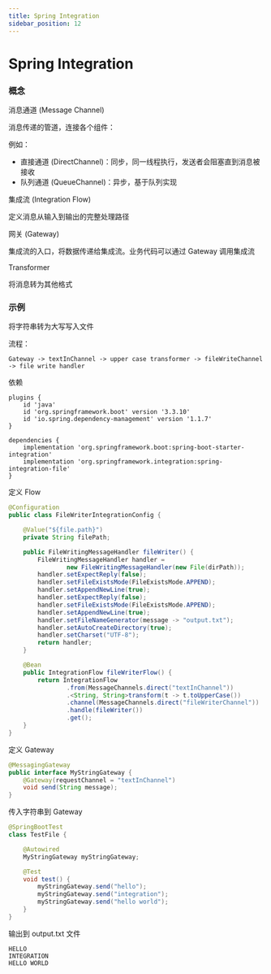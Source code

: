 ```yaml
---
title: Spring Integration
sidebar_position: 12
---
```


# Spring Integration



### 概念

消息通道 (Message Channel)

消息传递的管道，连接各个组件：

例如：

* 直接通道 (DirectChannel)：同步，同一线程执行，发送者会阻塞直到消息被接收
* 队列通道 (QueueChannel)：异步，基于队列实现

集成流 (Integration Flow)

定义消息从输入到输出的完整处理路径


网关 (Gateway)

集成流的入口，将数据传递给集成流。业务代码可以通过 Gateway 调用集成流

Transformer 

将消息转为其他格式

### 示例

将字符串转为大写写入文件

流程：

```
Gateway -> textInChannel -> upper case transformer -> fileWriteChannel -> file write handler
```


依赖

```
plugins {
    id 'java'
    id 'org.springframework.boot' version '3.3.10'
    id 'io.spring.dependency-management' version '1.1.7'
}

dependencies {
    implementation 'org.springframework.boot:spring-boot-starter-integration'
    implementation 'org.springframework.integration:spring-integration-file'
}
```

定义 Flow

```java
@Configuration
public class FileWriterIntegrationConfig {

    @Value("${file.path}")
    private String filePath;

    public FileWritingMessageHandler fileWriter() {
        FileWritingMessageHandler handler =
                new FileWritingMessageHandler(new File(dirPath));
        handler.setExpectReply(false);
        handler.setFileExistsMode(FileExistsMode.APPEND);
        handler.setAppendNewLine(true);
        handler.setExpectReply(false);
        handler.setFileExistsMode(FileExistsMode.APPEND);
        handler.setAppendNewLine(true);
        handler.setFileNameGenerator(message -> "output.txt");
        handler.setAutoCreateDirectory(true);
        handler.setCharset("UTF-8");
        return handler;
    }

    @Bean
    public IntegrationFlow fileWriterFlow() {
        return IntegrationFlow
                .from(MessageChannels.direct("textInChannel"))
                .<String, String>transform(t -> t.toUpperCase())
                .channel(MessageChannels.direct("fileWriterChannel"))
                .handle(fileWriter())
                .get();
    }
}
```

定义 Gateway



```java
@MessagingGateway
public interface MyStringGateway {
    @Gateway(requestChannel = "textInChannel")
    void send(String message);
}
```

传入字符串到 Gateway

```java
@SpringBootTest
class TestFile {

    @Autowired
    MyStringGateway myStringGateway;

    @Test
    void test() {
        myStringGateway.send("hello");
        myStringGateway.send("integration");
        myStringGateway.send("hello world");
    }
}
```

输出到 output.txt 文件

```
HELLO
INTEGRATION
HELLO WORLD
```



